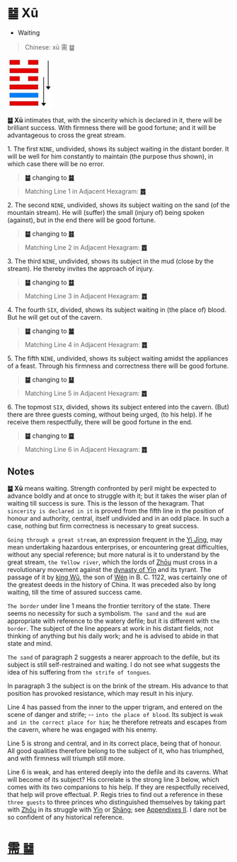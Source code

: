 # ䷄ Xū

* Waiting

> Chinese: xū 需 ䷄

<a id="p-67"/>

<img src="../shapes/05.10.png" width="101" alt="需">

**䷄ Xū** intimates that, with the sincerity which is declared in it, there will be brilliant success. With firmness there will be good fortune; and it will be advantageous to cross the great stream.

1.<a id="5.1"/> The first `NINE`, undivided, shows its subject waiting in the distant border. It will be well for him constantly to maintain (the purpose thus shown), in which case there will be no error.

> **䷄** changing to [**䷯**](e4ba95jing.md)

> Matching Line 1 in Adjacent Hexagram: [**䷅**](e8aebcsong.md#6.1)

2.<a id="5.2"/> The second `NINE`, undivided, shows its subject waiting on the sand (of the mountain stream). He will (suffer) the small (injury of) being spoken (against), but in the end there will be good fortune.

> **䷄** changing to [**䷾**](e697a2e6b58ejiji.md)

> Matching Line 2 in Adjacent Hexagram: [**䷅**](e8aebcsong.md#6.2)

3.<a id="5.3"/> The third `NINE`, undivided, shows its subject in the mud (close by the stream). He thereby invites the approach of injury.

> **䷄** changing to [**䷻**](e88a82jie.md)

> Matching Line 3 in Adjacent Hexagram: [**䷅**](e8aebcsong.md#6.3)

4.<a id="5.4"/> The fourth `SIX`, divided, shows its subject waiting in (the place of) blood. But he will get out of the cavern.

> **䷄** changing to [**䷪**](e5a4acguai.md)

> Matching Line 4 in Adjacent Hexagram: [**䷅**](e8aebcsong.md#6.4)

5.<a id="5.5"/> The fifth `NINE`, undivided, shows its subject waiting amidst the appliances of a feast. Through his firmness and correctness there will be good fortune.

> **䷄** changing to [**䷊**](e6b3b0tai.md)

> Matching Line 5 in Adjacent Hexagram: [**䷅**](e8aebcsong.md#6.5)

6.<a id="5.6"/> The topmost `SIX`, divided, shows its subject entered into the cavern. (But) there are three guests coming, without being urged, (to his help). If he receive them respectfully, there will be good fortune in the end.

<a id="p-68"/>

> **䷄** changing to [**䷈**](e5b08fe7959cxiaoxu.md)

> Matching Line 6 in Adjacent Hexagram: [**䷅**](e8aebcsong.md#6.6)

## Notes

**䷄ Xū** means waiting. Strength confronted by peril might be expected to advance boldly and at once to struggle with it; but it takes the wiser plan of waiting till success is sure. This is the lesson of the hexagram. That `sincerity is declared in it` is proved from the fifth line in the position of honour and authority, central, itself undivided and in an odd place. In such a case, nothing but firm correctness is necessary to great success.

`Going through a great stream`, an expression frequent in the [Yì Jīng](https://ctext.org/book-of-changes), may mean undertaking hazardous enterprises, or encountering great difficulties, without any special reference; but more natural is it to understand by the great stream, `the Yellow river`, which the lords of [Zhōu](https://en.wikipedia.org/wiki/Zhou_dynasty) must cross in a revolutionary movement against the [dynasty of Yīn](https://en.wiktionary.org/wiki/殷代) and its tyrant. The passage of it by [king Wǔ](https://en.wikipedia.org/wiki/King_Wu_of_Zhou), the son of [Wén](https://en.wikipedia.org/wiki/King_Wen_of_Zhou) in B. C. 1122, was certainly one of the greatest deeds in the history of China. It was preceded also by long waiting, till the time of assured success came.

`The border` under line 1 means the frontier territory of the state. There seems no necessity for such a symbolism. `The sand` and `the mud` are appropriate with reference to the watery defile; but it is different with `the border`. The subject of the line appears at work in his distant fields, not thinking of anything but his daily work; and he is advised to abide in that state and mind.

`The sand` of paragraph 2 suggests a nearer approach to the defile, but its subject is still self-restrained and waiting. I do not see what suggests the idea of his suffering from `the strife of tongues`.

In paragraph 3 the subject is on the brink of the stream. His advance to that position has provoked resistance, which may result in his injury.

Line 4 has passed from the inner to the upper trigram, and entered on the scene of danger and strife; -- `into the place of blood`. Its subject is `weak and in the correct place for him`; he therefore retreats and escapes from the cavern, where he was engaged with his enemy.

Line 5 is strong and central, and in its correct place, being that of honour. All good qualities therefore belong to the subject of it, who has triumphed, and with firmness will triumph still more.

Line 6 is weak, and has entered deeply into the defile and its caverns. What will become of its subject? His correlate is the strong line 3 below, which comes with its two companions to his help. If they are respectfully received, that help will prove effectual. P. Regis tries to find out a reference in these `three guests` to three princes who distinguished themselves by taking part with [Zhōu](https://en.wikipedia.org/wiki/Zhou_dynasty) in its struggle with [Yīn](https://en.wiktionary.org/wiki/殷代) or [Shāng](https://en.wikipedia.org/wiki/Shang_dynasty); see [Appendixes II](appendix02s1.md#p-278). I dare not be so confident of any historical reference.

# [需 ䷄](e99c80xu_cn.md)
